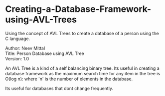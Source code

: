 # Creating-a-Database-Framework-using-AVL-Trees
Using the concept of AVL Trees to create a database of a person using the C language.

Author: Neev Mittal <br>
Title: Person Database using AVL Tree <br>
Version: 1.0


An AVL Tree is a kind of a self balancing binary tree. Its useful in creating a database framework as the maximum search time for any item in the tree is O(log n):
  where 'n' is the number of elements in the database.

Its useful for databases that dont change frequently.

